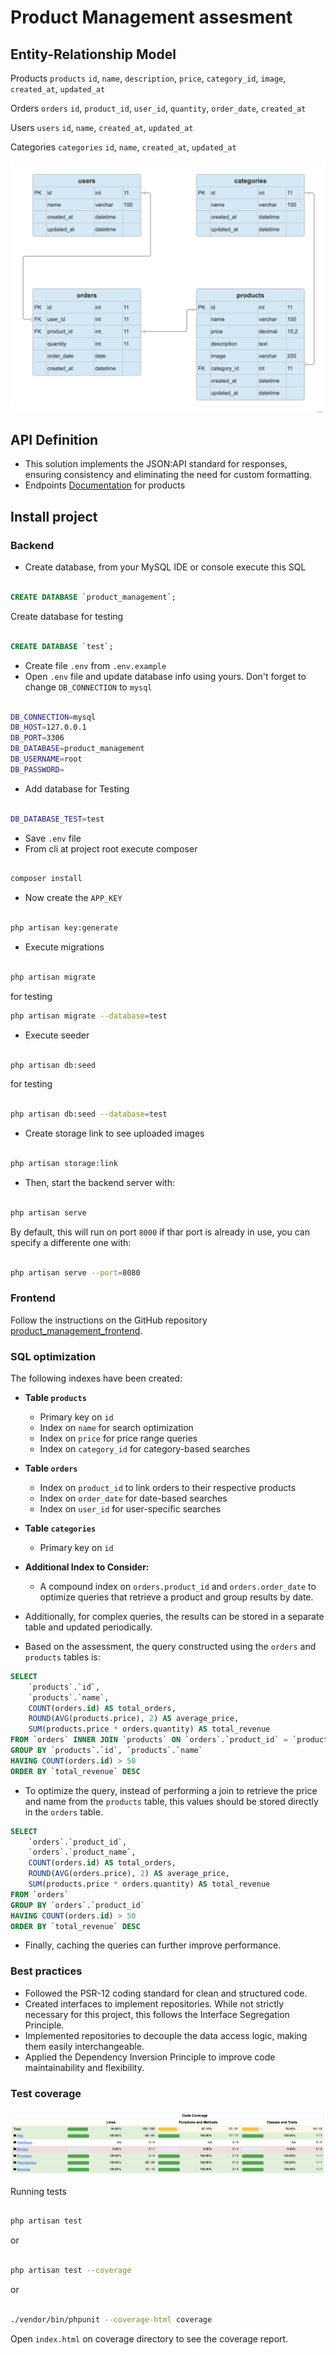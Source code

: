 # Product Management assesment

## Entity-Relationship Model

Products `products`
`id`, `name`, `description`, `price`, `category_id`, `image`, `created_at`, `updated_at`

Orders `orders`
`id`, `product_id`, `user_id`, `quantity`, `order_date`, `created_at`

Users `users`
`id`, `name`, `created_at`, `updated_at`

Categories `categories`
`id`, `name`, `created_at`, `updated_at`

![ERM Image](readme/MER.png "Entity-Relationship Model Image!")

## API Definition

- This solution implements the JSON:API standard for responses,
ensuring consistency and eliminating the need for custom formatting.
- Endpoints [Documentation](readme/api.yaml) for products

## Install project

### Backend

- Create database, from your MySQL IDE or console execute this SQL

```sql

CREATE DATABASE `product_management`;
```
Create database for testing

```sql

CREATE DATABASE `test`;
```

- Create file `.env` from `.env.example`
- Open `.env` file and update database info using yours.
Don't forget to change `DB_CONNECTION` to `mysql`

```bash

DB_CONNECTION=mysql
DB_HOST=127.0.0.1
DB_PORT=3306
DB_DATABASE=product_management
DB_USERNAME=root
DB_PASSWORD=
```

- Add database for Testing

```bash

DB_DATABASE_TEST=test
```

- Save `.env` file
- From cli at project root execute composer

```bash

composer install
```

- Now create the `APP_KEY`

```bash

php artisan key:generate
```

- Execute migrations

```bash

php artisan migrate
```

for testing

```bash
php artisan migrate --database=test

```

- Execute seeder

```bash

php artisan db:seed
```

for testing

```bash

php artisan db:seed --database=test
```

- Create storage link to see uploaded images

```bash

php artisan storage:link
```

- Then, start the backend server with:

```bash

php artisan serve
```
By default, this will run on port `8000` if thar port is already in use, you can specify a differente one with:

```bash

php artisan serve --port=8080
```

### Frontend

Follow the instructions on the GitHub repository [product_management_frontend](https://github.com/ArielBlackymetal/product_management_frontend).

### SQL optimization

The following indexes have been created:

- **Table `products`**
  - Primary key on `id`
  - Index on `name` for search optimization
  - Index on `price` for price range queries
  - Index on `category_id` for category-based searches

- **Table `orders`**
  - Index on `product_id` to link orders to their respective products
  - Index on `order_date` for date-based searches
  - Index on `user_id` for user-specific searches

- **Table `categories`**
  - Primary key on `id`

- **Additional Index to Consider:**
  - A compound index on `orders.product_id` and `orders.order_date` to optimize queries that retrieve a product and group results by date.

- Additionally, for complex queries, the results can be stored in a separate table and updated periodically.

- Based on the assessment, the query constructed using the `orders` and `products` tables is:

```SQL
SELECT
    `products`.`id`,
    `products`.`name`,
    COUNT(orders.id) AS total_orders,
    ROUND(AVG(products.price), 2) AS average_price,
    SUM(products.price * orders.quantity) AS total_revenue
FROM `orders` INNER JOIN `products` ON `orders`.`product_id` = `products`.`id`
GROUP BY `products`.`id`, `products`.`name`
HAVING COUNT(orders.id) > 50
ORDER BY `total_revenue` DESC
```

- To optimize the query, instead of performing a join to retrieve the price and name from the `products` table, this values should be stored directly in the `orders` table.

```SQL
SELECT
    `orders`.`product_id`,
    `orders`.`product_name`,
    COUNT(orders.id) AS total_orders,
    ROUND(AVG(orders.price), 2) AS average_price,
    SUM(products.price * orders.quantity) AS total_revenue
FROM `orders`
GROUP BY `orders`.`product_id`
HAVING COUNT(orders.id) > 50
ORDER BY `total_revenue` DESC
```

- Finally, caching the queries can further improve performance.

### Best practices

- Followed the PSR-12 coding standard for clean and structured code.
- Created interfaces to implement repositories. While not strictly necessary for this project, this follows the Interface Segregation Principle.
- Implemented repositories to decouple the data access logic, making them easily interchangeable.
- Applied the Dependency Inversion Principle to improve code maintainability and flexibility.

### Test coverage

![Coverage Image](readme/AssesmentCoverage.png "Assesment Coverage Image!")

Running tests

```bash

php artisan test
```
or

```bash

php artisan test --coverage
```
or
```bash

./vendor/bin/phpunit --coverage-html coverage
```
Open `index.html` on coverage directory to see the coverage report.
